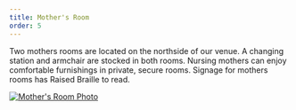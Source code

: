 ```yaml
---
title: Mother's Room
order: 5
---
```


Two mothers rooms are located on the northside of our venue. A changing station and armchair are stocked in both rooms. Nursing mothers can enjoy comfortable furnishings in private, secure rooms. Signage for mothers rooms has Raised Braille to read.

[![Mother's Room Photo](../assets/images/photos/Accessibility_MothersRoom.jpg)](../assets/images/photos/Accessibility_MothersRoom.jpg)
